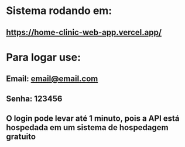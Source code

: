 # Sistema rodando em: 
## https://home-clinic-web-app.vercel.app/
# Para logar use: 
## Email: email@email.com
## Senha: 123456

## O login pode levar até 1 minuto, pois a API está hospedada em um sistema de hospedagem gratuito
